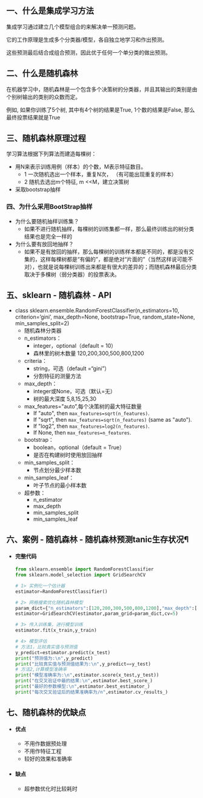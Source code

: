## 一、什么是集成学习方法

集成学习通过建立几个模型组合的来解决单一预测问题。

它的工作原理是生成多个分类器/模型，各自独立地学习和作出预测。

这些预测最后结合成组合预测，因此优于任何一个单分类的做出预测。

<!-- more -->

## 二、什么是随机森林

在机器学习中，随机森林是一个包含多个决策树的分类器，并且其输出的类别是由个别树输出的类别的众数而定。

例如, 如果你训练了5个树, 其中有4个树的结果是True, 1个数的结果是False, 那么最终投票结果就是True

## 三、随机森林原理过程

学习算法根据下列算法而建造每棵树：

- 用N来表示训练用例（样本）的个数，M表示特征数目。
  - 1 一次随机选出一个样本，重复N次， （有可能出现重复的样本）
  - 2 随机去选出m个特征, m <<M，建立决策树
- 采取bootstrap抽样

### 四、为什么采用BootStrap抽样

- 为什么要随机抽样训练集？　　
  - 如果不进行随机抽样，每棵树的训练集都一样，那么最终训练出的树分类结果也是完全一样的
- 为什么要有放回地抽样？
  - 如果不是有放回的抽样，那么每棵树的训练样本都是不同的，都是没有交集的，这样每棵树都是“有偏的”，都是绝对“片面的”（当然这样说可能不对），也就是说每棵树训练出来都是有很大的差异的；而随机森林最后分类取决于多棵树（弱分类器）的投票表决。

## 五、sklearn - 随机森林 - API

- class sklearn.ensemble.RandomForestClassifier(n_estimators=10, criterion=’gini’, max_depth=None, bootstrap=True, random_state=None, min_samples_split=2)
  - 随机森林分类器
  - n_estimators：
    - integer，optional（default = 10）
    - 森林里的树木数量 120,200,300,500,800,1200
  - criteria：
    - string，可选（default =“gini”）
    - 分割特征的测量方法
  - max_depth：
    - integer或None，可选（默认=无）
    - 树的最大深度 5,8,15,25,30
  - max_features="auto”,每个决策树的最大特征数量
    - If "auto", then `max_features=sqrt(n_features)`.
    - If "sqrt", then `max_features=sqrt(n_features)` (same as "auto").
    - If "log2", then `max_features=log2(n_features)`.
    - If None, then `max_features=n_features`.
  - bootstrap：
    - boolean，optional（default = True）
    - 是否在构建树时使用放回抽样
  - min_samples_split：
    - 节点划分最少样本数
  - min_samples_leaf：
    - 叶子节点的最小样本数
  - 超参数：
    - n_estimator
    - max_depth
    - min_samples_split
    - min_samples_leaf

## 六、案例 - 随机森林 - 随机森林预测tanic生存状况¶

+ #### 完整代码

  ```python
  from sklearn.ensemble import RandomForestClassifier
  from sklearn.model_selection import GridSearchCV
  
  # 1> 实例化一个估计器
  estimator=RandomForestClassifier()
  
  # 2> 网格搜索优化随机森林模型
  param_dict={"n_estimators":[120,200,300,500,800,1200],"max_depth":[5,8,15,25,30]}
  estimator=GridSearchCV(estimator,param_grid=param_dict,cv=5)
  
  # 3> 传入训练集，进行模型训练
  estimator.fit(x_train,y_train)
  
  # 4> 模型评估
  # 方法1，比较真实值与预测值
  y_predict=estimator.predict(x_test)
  print("预测值为:\n",y_predict)
  print("比较真实值与预测值结果为:\n",y_predict==y_test)
  # 方法2,计算模型准确率
  print("模型准确率为:\n",estimator.score(x_test,y_test))
  print("在交叉验证中最的结果:\n",estimator.best_score_)
  print("最好的参数模型:\n",estimator.best_estimator_)
  print("每次交叉验证后的结果准确率为/n",estimator.cv_results_)
  ```

## 七、随机森林的优缺点

+ #### 优点

  + 不用作数据预处理
  + 不用作特征工程
  + 较好的效果和准确率

+ #### 缺点

  + 超参数优化时比较耗时


